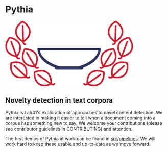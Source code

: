 # Pythia

<img src="assets/pythia_logo.png" width="400" alt="pythia logo" />

## Novelty detection in text corpora

Pythia is Lab41's exploration of approaches to novel content detection. We are interested in making it easier to tell when a document coming into a corpus has something new to say.
We welcome your contributions (please see contributor guidelines in CONTRIBUTING) and attention.

The first demos of Pythia at work can be found in [src/pipelines](src/pipelines). We will work hard to keep these usable and up-to-date as we move forward.
